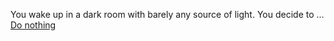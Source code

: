 You wake up in a dark room with barely any source of light. You decide to ...  
[Do nothing](choice-01/lie.md)